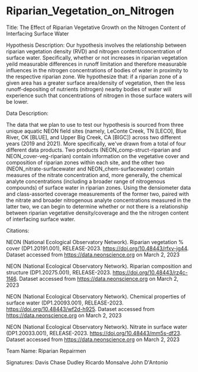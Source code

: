 # Riparian_Vegetation_on_Nitrogen
 
Title: The Effect of Riparian Vegetative Growth on the Nitrogen Content of Interfacing Surface Water

Hypothesis Description: Our hypothesis involves the relationship between riparian vegetation density (RVD) and nitrogen content/concentration of surface water. Specifically, whether or not increases in riparian vegetation yeild measurable differences in runoff limitation and therefore measurable influences in the nitrogen concentrations of bodies of water in proximity to the respective riparian zone. We hypothesize that: if a riparian zone of a given area has a greater surface area/density of vegetation, then the less runoff-depositing of nutrients (nitrogen) nearby bodies of water will experience such that concentrations of nitrogen in those surface waters will be lower. 

Data Description: 

The data that we plan to use to test our hypothesis is sourced from three unique aquatic NEON field sites (namely, LeConte Creek, TN [LECO], Blue River, OK [BLUE], and Upper Big Creek, CA [BIGC]) across two different years (2019 and 2021). More specifically, we've drawn from a total of four different data products. Two products (NEON_comp-struct-riparian and NEON_cover-veg-riparian) contain information on the vegetative cover and composition of riparian zones within each site, and the other two (NEON_nitrate-surfacewater and NEON_chem-surfacewater) contain measures of the nitrate concentration and, more generally, the chemical analyte concentrations (including a broader range of nitrogenous compounds) of surface water in riparian zones. Using the densiometer data and class-assorted coverage measurements of the former two, paired with the nitrate and broader nitrogenous analyte concentrations measured in the latter two, we can begin to determine whether or not there is a relationship between riparian vegetative density/coverage and the the nitrogen content of interfacing surface water.

Citations: 

NEON (National Ecological Observatory Network). Riparian vegetation % cover (DP1.20191.001), RELEASE-2023. https://doi.org/10.48443/rfxv-jg44. Dataset accessed from https://data.neonscience.org on March 2, 2023

NEON (National Ecological Observatory Network). Riparian composition and structure (DP1.20275.001), RELEASE-2023. https://doi.org/10.48443/rz4c-1f46. Dataset accessed from https://data.neonscience.org on March 2, 2023

NEON (National Ecological Observatory Network). Chemical properties of surface water (DP1.20093.001), RELEASE-2023. https://doi.org/10.48443/wf2d-h925. Dataset accessed from https://data.neonscience.org on March 2, 2023

NEON (National Ecological Observatory Network). Nitrate in surface water (DP1.20033.001), RELEASE-2023. https://doi.org/10.48443/mm5s-df23. Dataset accessed from https://data.neonscience.org on March 2, 2023


Team Name: Riparian Repairmen

Signatures:
Davis Chase Dudley
Ricardo Monsalve
John D'Antonio
